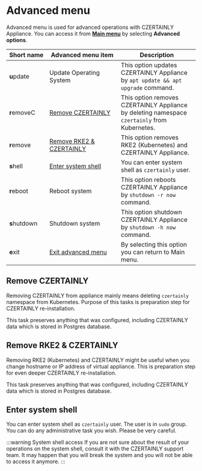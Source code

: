 # Advanced menu

Advanced menu is used for advanced operations with CZERTAINLY Appliance. You can access it from [**Main menu**](./main-menu) by selecting **Advanced options**.

| Short&nbsp;name | Advanced&nbsp;menu&nbsp;item                         | Description                                                                                  |
|-----------------|------------------------------------------------------|----------------------------------------------------------------------------------------------|
| **u**pdate      | Update Operating System                              | This option updates CZERTAINLY Appliance by `apt update && apt upgrade` command.             |
| **r**emoveC     | [Remove CZERTAINLY](#remove-czertainly)              | This option removes CZERTAINLY Appliance by deleting namespace `czertainly` from Kubernetes. |
| **r**emove      | [Remove RKE2 & CZERTAINLY](#remove-rke2--czertainly) | This option removes RKE2 (Kubernetes) and CZERTAINLY Appliance.                              |
| **s**hell       | [Enter system shell](#enter-system-shell)            | You can enter system shell as `czertainly` user.                                             |
| **r**eboot      | Reboot system                                        | This option reboots CZERTAINLY Appliance by `shutdown -r now` command.                       |
| **s**hutdown    | Shutdown system                                      | This option shutdown CZERTAINLY Appliance by `shutdown -h now` command.                      |
| **e**xit        | [Exit advanced menu](./main-menu)                    | By selecting this option you can return to Main menu.                                        |

## Remove CZERTAINLY

Removing CZERTAINLY from appliance mainly means deleting `czertainly` namespace from Kubernetes. Purpose of this tasks is preparation step for CZERTAINLY re-installation.

This task preserves anything that was configured, including CZERTAINLY data which is stored in Postgres database.

## Remove RKE2 & CZERTAINLY

Removing RKE2 (Kubernetes) and CZERTAINLY might be useful when you change hostname or IP address of virtual appliance. This is preparation step for even deeper CZERTAINLY re-installation.

This task preserves anything that was configured, including CZERTAINLY data which is stored in Postgres database.

## Enter system shell

You can enter system shell as `czertainly` user. The user is in `sudo` group. You can do any administrative task you wish. Please be very careful.

:::warning System shell access
If you are not sure about the result of your operations on the system shell, consult it with the CZERTAINLY support team. It may happen that you will break the system and you will not be able to access it anymore.
:::

